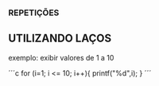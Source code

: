 ### REPETIÇÕES

## UTILIZANDO LAÇOS
exemplo: exibir valores de 1 a 10

´´´c
    for (i=1; i <= 10; i++){
        printf("%d",i);
    }
´´´